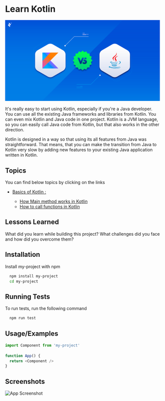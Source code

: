 
# Learn Kotlin

![alt text](https://github.com/vijaynarayanan-it/kotlin-tutorial/blob/main/Kotlin-logo.png)

It's really easy to start using Kotlin, especially if you're a Java developer. You can use all the existing Java frameworks and libraries from Kotlin. You can even mix Kotlin and Java code in one project. Kotlin is a JVM language, so you can easily call Java code from Kotlin, but that also works in the other direction.

Kotlin is designed in a way so that using its all features from Java was straightforward. That means, that you can make the transition from Java to Kotlin very slow by adding new features to your existing Java application written in Kotlin.


## Topics

You can find below topics by clicking on the links


* [Basics of Kotlin :](https://github.com/vijaynarayanan-it/kotlin-tutorial/tree/main/src/main/kotlin/com/learnkotlin/basics)

  * [How Main method works in Kotlin](https://github.com/vijaynarayanan-it/kotlin-tutorial/blob/main/src/main/kotlin/com/learnkotlin/basics/01_HowToGetArguments.kt)
  * [How to call functions in Kotlin](https://github.com/vijaynarayanan-it/kotlin-tutorial/blob/main/src/main/kotlin/com/learnkotlin/basics/02_HowToCallFunction.kt)





## Lessons Learned

What did you learn while building this project? What challenges did you face and how did you overcome them?


## Installation

Install my-project with npm

```bash
  npm install my-project
  cd my-project
```
    
## Running Tests

To run tests, run the following command

```bash
  npm run test
```


## Usage/Examples

```javascript
import Component from 'my-project'

function App() {
  return <Component />
}
```


## Screenshots

![App Screenshot](https://via.placeholder.com/468x300?text=App+Screenshot+Here)

